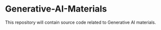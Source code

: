 # Generative-AI-Materials
This repository will contain source code related to Generative AI materials.
